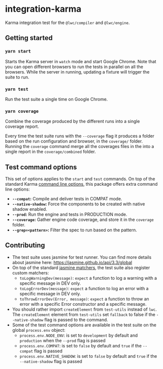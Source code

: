 # integration-karma

Karma integration test for the `@lwc/compiler` and `@lwc/engine`.

## Getting started

### `yarn start`

Starts the Karma server in `watch` mode and start Google Chrome. Note that you can open different browsers to run the tests in parallel on all the browsers. While the server in running, updating a fixture will trigger the suite to run.

### `yarn test`

Run the test suite a single time on Google Chrome.

### `yarn coverage`

Combine the coverage produced by the different runs into a single coverage report.

Every time the test suite runs with the `--coverage` flag it produces a folder based on the run configuration and browser, in the `coverage/` folder. Running the `coverage` command merge all the coverages files in the into a single report in the `coverage/combined` folder.

## Test command options

This set of options applies to the `start` and `test` commands. On top of the standard Karma [command line options](http://karma-runner.github.io/3.0/config/configuration-file.html), this package offers extra command line options:

-   **`--compat`:** Compile and deliver tests in COMPAT mode.
-   **`--native-shadow`:** Force the components to be created with native shadow enabled.
-   **`--prod`:** Run the engine and tests in PRODUCTION mode.
-   **`--coverage`:** Gather engine code coverage, and store it in the `coverage` folder.
-   **`--grep=<pattern>`:** Filter the spec to run based on the pattern.

## Contributing

-   The test suite uses jasmine for test runner. You can find more details about jasmine here: https://jasmine.github.io/api/3.3/global
-   On top of the standard [jasmine matchers](https://jasmine.github.io/api/edge/matchers.html), the test suite also register custom matchers:
    -   `toLogWarningDev(message)`: `expect` a function to log a warning with a specific message in DEV only.
    -   `toLogErrorDev(message)`: `expect` a function to log an error with a specific message in DEV only.
    -   `toThrowErrorDev(Error, message)`: `expect` a function to throw an error with a specific Error constructor and a specific message.
-   You should rather import `createElement` from `test-utils` instead of `lwc`. The `createElement` element from `test-utils` set `fallback` to false if the `--native-shadow` flag is passed to the command.
-   Some of the test command options are available in the test suite on the global `process.env` object:
    -   `process.env.NODE_ENV`: is set to `development` by default and `production` when the `--prod` flag is passed
    -   `process.env.COMPAT`: is set to `false` by default and `true` if the `--compat` flag is passed
    -   `process.env.NATIVE_SHADOW`: is set to `false` by default and `true` if the `--native-shadow` flag is passed

